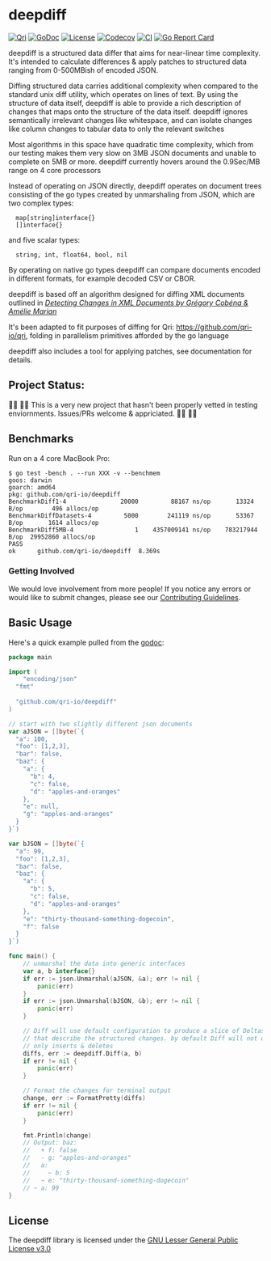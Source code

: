 # deepdiff
[![Qri](https://img.shields.io/badge/made%20by-qri-magenta.svg?style=flat-square)](https://qri.io)
[![GoDoc](https://godoc.org/github.com/qri-io/deepdiff?status.svg)](http://godoc.org/github.com/qri-io/deepdiff)
[![License](https://img.shields.io/github/license/qri-io/deepdiff.svg?style=flat-square)](./LICENSE)
[![Codecov](https://img.shields.io/codecov/c/github/qri-io/deepdiff.svg?style=flat-square)](https://codecov.io/gh/qri-io/deepdiff)
[![CI](https://img.shields.io/circleci/project/github/qri-io/deepdiff.svg?style=flat-square)](https://circleci.com/gh/qri-io/deepdiff)
[![Go Report Card](https://goreportcard.com/badge/github.com/qri-io/deepdiff)](https://goreportcard.com/report/github.com/qri-io/deepdiff)

deepdiff is a structured data differ that aims for near-linear time complexity. It's intended to calculate differences & apply patches to structured data ranging from  0-500MBish of encoded JSON.

Diffing structured data carries additional complexity when compared to the standard unix diff utility, which operates on lines of text. By using the structure of data itself, deepdiff is able to provide a rich description of changes that maps onto the structure of the data itself. deepdiff ignores semantically irrelevant changes like whitespace, and can isolate changes like column changes to tabular data to only the relevant switches

Most algorithms in this space have quadratic time complexity, which from our testing makes them very slow on 3MB JSON documents and unable to complete on 5MB or more. deepdiff currently hovers around the 0.9Sec/MB range on 4 core processors

Instead of operating on JSON directly, deepdiff operates on document trees consisting of the go types created by unmarshaling from JSON, which are two complex types:
```
  map[string]interface{}
  []interface{}
```
and five scalar types:
```
  string, int, float64, bool, nil
```

By operating on native go types deepdiff can compare documents encoded in different formats, for example decoded CSV or CBOR.

deepdiff is based off an algorithm designed for diffing XML documents outlined in
[_Detecting Changes in XML Documents by Grégory Cobéna & Amélie Marian_](https://ieeexplore.ieee.org/document/994696)

It's been adapted to fit purposes of diffing for Qri: https://github.com/qri-io/qri, folding in parallelism primitives afforded by the go language

deepdiff also includes a tool for applying patches, see documentation for details.

## Project Status:

:construction_worker_woman: :construction_worker_man: This is a very new project that hasn't been properly vetted in testing enviornments. Issues/PRs welcome & appriciated. :construction_worker_woman: :construction_worker_man:

## Benchmarks

Run on a 4 core MacBook Pro:

```
$ go test -bench . --run XXX -v --benchmem
goos: darwin
goarch: amd64
pkg: github.com/qri-io/deepdiff
BenchmarkDiff1-4          	   20000	     88167 ns/op	   13324 B/op	     496 allocs/op
BenchmarkDiffDatasets-4   	    5000	    241119 ns/op	   53367 B/op	    1614 allocs/op
BenchmarkDiff5MB-4        	       1	4357009141 ns/op	783217944 B/op	29952860 allocs/op
PASS
ok  	github.com/qri-io/deepdiff	8.369s
```


### Getting Involved

We would love involvement from more people! If you notice any errors or would like to submit changes, please see our
[Contributing Guidelines](./.github/CONTRIBUTING.md).


## Basic Usage

Here's a quick example pulled from the [godoc](https://godoc.org/github.com/qri-io/deepdiff):

```go
package main

import (
	"encoding/json"
  "fmt"
  
  "github.com/qri-io/deepdiff"
)

// start with two slightly different json documents
var aJSON = []byte(`{
  "a": 100,
  "foo": [1,2,3],
  "bar": false,
  "baz": {
    "a": {
      "b": 4,
      "c": false,
      "d": "apples-and-oranges"
    },
    "e": null,
    "g": "apples-and-oranges"
  }
}`)

var bJSON = []byte(`{
  "a": 99,
  "foo": [1,2,3],
  "bar": false,
  "baz": {
    "a": {
      "b": 5,
      "c": false,
      "d": "apples-and-oranges"
    },
    "e": "thirty-thousand-something-dogecoin",
    "f": false
  }
}`)

func main() {
	// unmarshal the data into generic interfaces
	var a, b interface{}
	if err := json.Unmarshal(aJSON, &a); err != nil {
		panic(err)
	}
	if err := json.Unmarshal(bJSON, &b); err != nil {
		panic(err)
	}

	// Diff will use default configuration to produce a slice of Deltas
	// that describe the structured changes. by default Diff will not updates
	// only inserts & deletes
	diffs, err := deepdiff.Diff(a, b)
	if err != nil {
		panic(err)
	}

	// Format the changes for terminal output
	change, err := FormatPretty(diffs)
	if err != nil {
		panic(err)
	}

	fmt.Println(change)
	// Output: baz:
	//   + f: false
	//   - g: "apples-and-oranges"
	//   a:
	//     ~ b: 5
	//   ~ e: "thirty-thousand-something-dogecoin"
	// ~ a: 99
}
```

## License

The deepdiff library is licensed under the [GNU Lesser General Public License v3.0](https://www.gnu.org/licenses/lgpl-3.0.en.html)